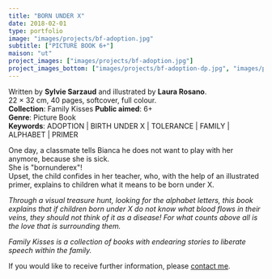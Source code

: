 ```yaml
---
title: "BORN UNDER X"
date: 2018-02-01
type: portfolio
image: "images/projects/bf-adoption.jpg"
subtitle: ["PICTURE BOOK 6+"]
maison: "ut"
project_images: ["images/projects/bf-adoption.jpg"]
project_images_bottom: ["images/projects/bf-adoption-dp.jpg", "images/projects/bf-adoption-dp2.jpg"]
---
```


Written by **Sylvie Sarzaud** and illustrated by **Laura Rosano**.   
22 × 32 cm, 40 pages, softcover, full colour.  
**Collection**: Family Kisses 
**Public aimed**: 6+   
**Genre**: Picture Book      
**Keywords**: ADOPTION | BIRTH UNDER X | TOLERANCE | FAMILY | ALPHABET | PRIMER          


One day, a classmate tells Bianca he does not want to play with her anymore, because she is sick.    
She is "bornunderex"!    
Upset, the child confides in her teacher, who, with the help of an illustrated primer, explains to children 
what it means to be born under X.   

*Through a visual treasure hunt, looking for the alphabet letters, this book explains that if children born under X do not*
*know what blood flows in their veins, they should not think of it as a disease!*
*For what counts above all is the love that is surrounding them.*         




*Family Kisses is a collection of books with endearing stories to liberate speech within the family.*




If you would like to receive further information, please [contact me](mailto:melanie.guillaumin.edition@gmail.com).


